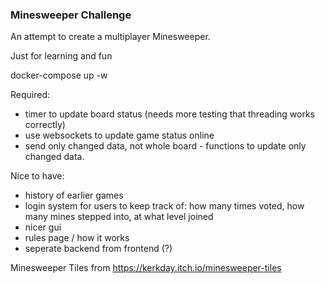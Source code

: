 ### Minesweeper Challenge ###
An attempt to create a multiplayer Minesweeper.

Just for learning and fun


docker-compose up -w


Required:
- timer to update board status (needs more testing that threading works correctly)
- use websockets to update game status online
- send only changed data, not whole board - functions to update only changed data.

Nice to have:
- history of earlier games
- login system for users to keep track of: how many times voted, how many mines stepped into, at what level joined
- nicer gui
- rules page / how it works
- seperate backend from frontend (?)

Minesweeper Tiles from https://kerkday.itch.io/minesweeper-tiles